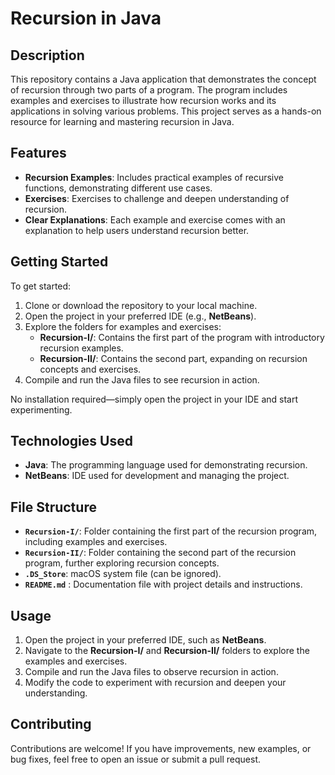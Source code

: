 
# **Recursion in Java**

## **Description**

This repository contains a Java application that demonstrates the concept of recursion through two parts of a program. The program includes examples and exercises to illustrate how recursion works and its applications in solving various problems. This project serves as a hands-on resource for learning and mastering recursion in Java.

## **Features**

- **Recursion Examples**: Includes practical examples of recursive functions, demonstrating different use cases.
- **Exercises**: Exercises to challenge and deepen understanding of recursion.
- **Clear Explanations**: Each example and exercise comes with an explanation to help users understand recursion better.

## **Getting Started**

To get started:

1. Clone or download the repository to your local machine.
2. Open the project in your preferred IDE (e.g., **NetBeans**).
3. Explore the folders for examples and exercises:
   - **Recursion-I/**: Contains the first part of the program with introductory recursion examples.
   - **Recursion-II/**: Contains the second part, expanding on recursion concepts and exercises.
4. Compile and run the Java files to see recursion in action.

No installation required—simply open the project in your IDE and start experimenting.

## **Technologies Used**

- **Java**: The programming language used for demonstrating recursion.
- **NetBeans**: IDE used for development and managing the project.

## **File Structure**

- **`Recursion-I/`**: Folder containing the first part of the recursion program, including examples and exercises.
- **`Recursion-II/`**: Folder containing the second part of the recursion program, further exploring recursion concepts.
- **`.DS_Store`**: macOS system file (can be ignored).
- **`README.md`** : Documentation file with project details and instructions.

## **Usage**

1. Open the project in your preferred IDE, such as **NetBeans**.
2. Navigate to the **Recursion-I/** and **Recursion-II/** folders to explore the examples and exercises.
3. Compile and run the Java files to observe recursion in action.
4. Modify the code to experiment with recursion and deepen your understanding.

## **Contributing**

Contributions are welcome! If you have improvements, new examples, or bug fixes, feel free to open an issue or submit a pull request.
